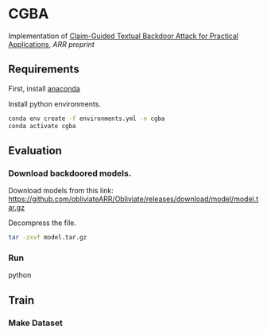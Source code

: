 # CGBA

Implementation of [Claim-Guided Textual Backdoor Attack for Practical Applications](https://openreview.net/pdf/ab0aa5302ab0ebc22cebd8e1961228620fea77e8.pdf), *ARR preprint*

## Requirements

First, install [anaconda](https://www.anaconda.com/download)

Install python environments.
```bash
conda env create -f environments.yml -n cgba
conda activate cgba
```
## Evaluation
### Download backdoored models.
Download models from this link: https://github.com/obliviateARR/Obliviate/releases/download/model/model.tar.gz

Decompress the file.
```bash
tar -zxvf model.tar.gz
```
### Run
python 

## Train
### Make Dataset


